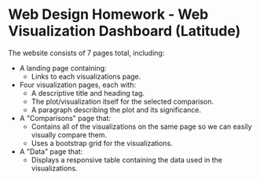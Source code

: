 # Web Design Homework - Web Visualization Dashboard (Latitude)

The website consists of 7 pages total, including:

* A landing page containing:
  * Links to each visualizations page.
* Four visualization pages, each with:
  * A descriptive title and heading tag.
  * The plot/visualization itself for the selected comparison.
  * A paragraph describing the plot and its significance.
* A "Comparisons" page that:
  * Contains all of the visualizations on the same page so we can easily visually compare them.
  * Uses a bootstrap grid for the visualizations.
* A "Data" page that:
  * Displays a responsive table containing the data used in the visualizations.


